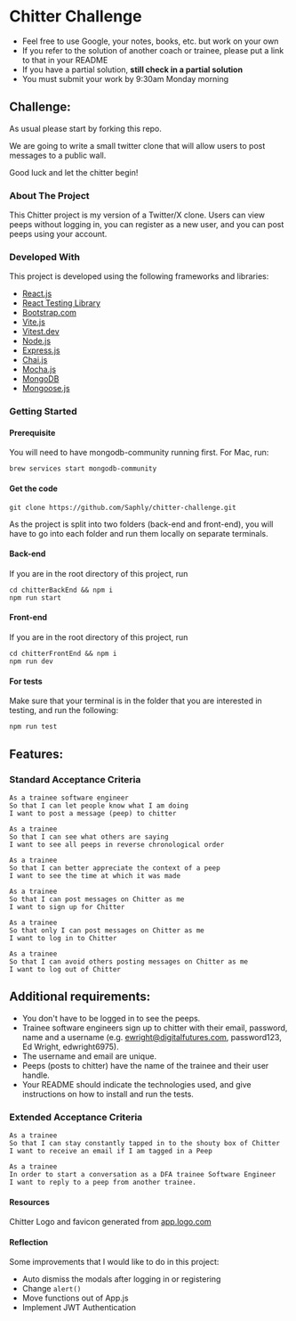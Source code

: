 Chitter Challenge
=================

* Feel free to use Google, your notes, books, etc. but work on your own
* If you refer to the solution of another coach or trainee, please put a link to that in your README
* If you have a partial solution, **still check in a partial solution**
* You must submit your work by 9:30am Monday morning

Challenge:
-------

As usual please start by forking this repo.

We are going to write a small twitter clone that will allow users to post messages to a public wall.

Good luck and let the chitter begin!

### About The Project

This Chitter project is my version of a Twitter/X clone. Users can view peeps without logging in, you can register as a new user, and you can post peeps using your account.

### Developed With

This project is developed using the following frameworks and libraries:

<ul>
    <li><a href="https://react.dev/">React.js </a></li>
    <li><a href="https://testing-library.com/docs/react-testing-library/intro/">React Testing Library </a></li>
    <li><a href="https://getbootstrap.com/">Bootstrap.com </a></li>
    <li><a href="https://vitejs.dev/">Vite.js </a></li>
    <li><a href="https://vitest.dev/">Vitest.dev </a></li>
    <li><a href="https://nodejs.org/en">Node.js </a></li>
    <li><a href="https://github.com/expressjs/express">Express.js </a></li>
    <li><a href="https://github.com/chaijs/chai">Chai.js </a></li>
    <li><a href="https://github.com/mochajs/mocha">Mocha.js </a></li>
    <li><a href="https://www.mongodb.com/">MongoDB </a></li>
    <li><a href="https://mongoosejs.com/">Mongoose.js </a></li>
</ul>

### Getting Started

#### Prerequisite

You will need to have mongodb-community running first. For Mac, run:
```
brew services start mongodb-community
```

#### Get the code 

```
git clone https://github.com/Saphly/chitter-challenge.git
```

As the project is split into two folders (back-end and front-end), you will have to go into each folder and run them locally on separate terminals.


#### Back-end

If you are in the root directory of this project, run
```
cd chitterBackEnd && npm i
npm run start
```

#### Front-end

If you are in the root directory of this project, run
```
cd chitterFrontEnd && npm i
npm run dev
```

#### For tests

Make sure that your terminal is in the folder that you are interested in testing, and run the following: 
```
npm run test
```

Features:
-------

### Standard Acceptance Criteria
```
As a trainee software engineer
So that I can let people know what I am doing  
I want to post a message (peep) to chitter

As a trainee
So that I can see what others are saying  
I want to see all peeps in reverse chronological order

As a trainee
So that I can better appreciate the context of a peep
I want to see the time at which it was made

As a trainee
So that I can post messages on Chitter as me
I want to sign up for Chitter

As a trainee
So that only I can post messages on Chitter as me
I want to log in to Chitter

As a trainee
So that I can avoid others posting messages on Chitter as me
I want to log out of Chitter
```

Additional requirements:
------

* You don't have to be logged in to see the peeps.
* Trainee software engineers sign up to chitter with their email, password, name and a username (e.g. ewright@digitalfutures.com, password123, Ed Wright, edwright6975).
* The username and email are unique.
* Peeps (posts to chitter) have the name of the trainee and their user handle.
* Your README should indicate the technologies used, and give instructions on how to install and run the tests.

### Extended Acceptance Criteria

```
As a trainee
So that I can stay constantly tapped in to the shouty box of Chitter
I want to receive an email if I am tagged in a Peep

As a trainee
In order to start a conversation as a DFA trainee Software Engineer
I want to reply to a peep from another trainee.
```


#### Resources

Chitter Logo and favicon generated from [app.logo.com](https://app.logo.com)

#### Reflection

Some improvements that I would like to do in this project: 
<ul>
    <li>Auto dismiss the modals after logging in or registering</li>
    <li>Change <code>alert()</code> </li>
    <li>Move functions out of App.js</li>
    <li>Implement JWT Authentication</li>
</ul>